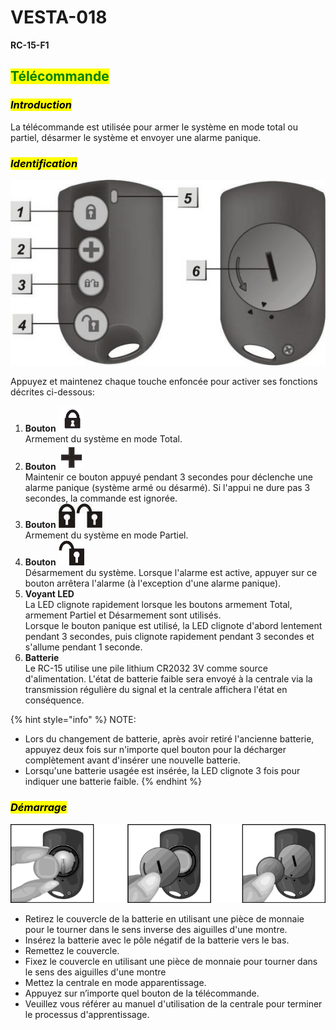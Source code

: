 # VESTA-018

**RC-15-F1**

## <mark style="color:green;">**Télécommande**</mark>

### _<mark style="background-color:yellow;">**Introduction**</mark>_

La télécommande est utilisée pour armer le système en mode total ou partiel, désarmer le système et envoyer une alarme panique.



### _<mark style="background-color:yellow;">**Identification**</mark>_

![](<.gitbook/assets/1 (19).jpeg>)

Appuyez et maintenez chaque touche enfoncée pour activer ses fonctions décrites ci-dessous:

1. **Bouton** <img src=".gitbook/assets/image (1) (1) (1).png" alt="" data-size="line">\
   Armement du système en mode Total.
2. **Bouton** <img src=".gitbook/assets/image (1) (1) (1) (1).png" alt="" data-size="line">\
   Maintenir ce bouton appuyé pendant 3 secondes pour déclenche une alarme panique (système armé ou désarmé). Si l'appui ne dure pas 3 secondes, la commande est ignorée.
3. **Bouton** <img src=".gitbook/assets/image (2) (1).png" alt="" data-size="line">\
   Armement du système en mode Partiel.
4. **Bouton** <img src=".gitbook/assets/image (3).png" alt="" data-size="line">\
   Désarmement du système. Lorsque l'alarme est active, appuyer sur ce bouton arrêtera l'alarme (à l'exception d'une alarme panique).
5. **Voyant LED**\
   La LED clignote rapidement lorsque les boutons armement Total, armement Partiel et Désarmement sont utilisés.\
   Lorsque le bouton panique est utilisé, la LED clignote d'abord lentement pendant 3 secondes, puis clignote rapidement pendant 3 secondes et s'allume pendant 1 seconde.
6. **Batterie**\
   Le RC-15 utilise une pile lithium CR2032 3V comme source d'alimentation. L'état de batterie faible sera envoyé à la centrale via la transmission régulière du signal et la centrale affichera l'état en conséquence.

{% hint style="info" %}
NOTE:

* Lors du changement de batterie, après avoir retiré l'ancienne batterie, appuyez deux fois sur n'importe quel bouton pour la décharger complètement avant d'insérer une nouvelle batterie.
* Lorsqu'une batterie usagée est insérée, la LED clignote 3 fois pour indiquer une batterie faible.
{% endhint %}



### _<mark style="background-color:yellow;">**Démarrage**</mark>_

![](<.gitbook/assets/5 (25).png>)

* Retirez le couvercle de la batterie en utilisant une pièce de monnaie pour le tourner dans le sens inverse des aiguilles d'une montre.
* Insérez la batterie avec le pôle négatif de la batterie vers le bas.
* Remettez le couvercle.
* Fixez le couvercle en utilisant une pièce de monnaie pour tourner dans le sens des aiguilles d'une montre
* Mettez la centrale  en mode apparentissage.
* Appuyez sur n’importe quel bouton de la télécommande.
* Veuillez vous référer au manuel d'utilisation de la centrale pour terminer le processus d'apprentissage.

